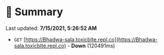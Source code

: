 # 📖 Summary
Last updated: **7/15/2021, 5:26:52 AM**

- `GET` [https://Bhadwa-sala.toxicblte.repl.co](https://Bhadwa-sala.toxicblte.repl.co) - **Down** (120491ms)
